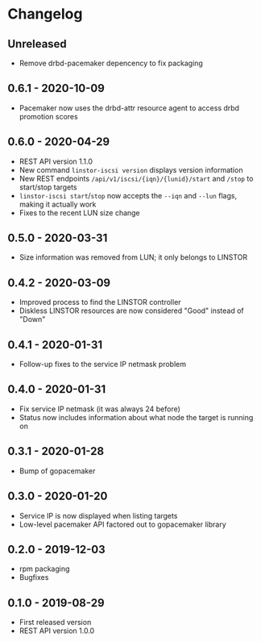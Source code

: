 # Changelog

## Unreleased
* Remove drbd-pacemaker depencency to fix packaging

## 0.6.1 - 2020-10-09
* Pacemaker now uses the drbd-attr resource agent to access drbd promotion scores

## 0.6.0 - 2020-04-29
* REST API version 1.1.0
* New command `linstor-iscsi version` displays version information
* New REST endpoints `/api/v1/iscsi/{iqn}/{lunid}/start` and `/stop` to start/stop targets
* `linstor-iscsi start`/`stop` now accepts the `--iqn` and `--lun` flags, making it actually work
* Fixes to the recent LUN size change

## 0.5.0 - 2020-03-31
* Size information was removed from LUN; it only belongs to LINSTOR

## 0.4.2 - 2020-03-09
* Improved process to find the LINSTOR controller
* Diskless LINSTOR resources are now considered "Good" instead of "Down"

## 0.4.1 - 2020-01-31
* Follow-up fixes to the service IP netmask problem

## 0.4.0 - 2020-01-31
* Fix service IP netmask (it was always 24 before)
* Status now includes information about what node the target is running on

## 0.3.1 - 2020-01-28
* Bump of gopacemaker

## 0.3.0 - 2020-01-20
* Service IP is now displayed when listing targets
* Low-level pacemaker API factored out to gopacemaker library

## 0.2.0 - 2019-12-03
* rpm packaging
* Bugfixes

## 0.1.0 - 2019-08-29
* First released version
* REST API version 1.0.0
